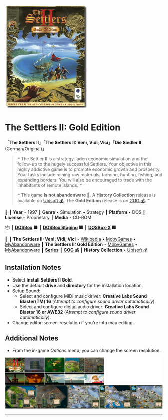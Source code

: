 ![](Thumbnail.png "application-thumbnail")

# The Settlers II: Gold Edition

「**The Settlers II**」「**The Settlers II: Veni, Vidi, Vici**」「**Die Siedler II** (German/Original)」

> ❝ The Settler II is a strategy-laden economic simulation and the follow-up to the hugely successful Settlers. Your objective in this highly addictive game is to promote economic growth and prosperity. Your tasks include mining raw materials, farming, hunting, fishing, and expanding borders. You will also be encouraged to trade with the inhabitants of remote islands. ❞
>
> ❝ This game **is not abandonware 🚫**. A **History Collection** release is available on [Ubisoft 💰](https://www.ubisoft.com/en-gb/game/the-settlers/history-collection). The **Gold Edition** release is on [GOG 💰](https://www.gog.com/en/game/the_settlers_2_gold_edition). ❞
>

📌 ┃ **Year** ‣ 1997 ┃ **Genre** ‣ Simulation • Strategy ┃ **Platform** ‣ DOS ┃ **License** ‣ Proprietary ┃ **Media** ‣ CD-ROM 

📦 ┃ **[DOSBox](https://www.dosbox.com/) 🟩** ┃ **[DOSBox Staging](https://dosbox-staging.github.io/) 🟩** ┃ **[DOSBox-X](https://dosbox-x.com/) 🟩** 

📎 ┃ **The Settlers II: Veni, Vidi, Vici** ‣ [Wikipedia](https://en.wikipedia.org/wiki/The_Settlers_II) • [MobyGames](https://www.mobygames.com/game/598/the-settlers-ii-veni-vidi-vici/) • [MyAbandonware](https://www.myabandonware.com/game/the-settlers-ii-veni-vidi-vici-3pv) ┃ **The Settlers II: Gold Edition** ‣ [MobyGames](https://www.mobygames.com/game/20461/the-settlers-ii-gold-edition/) • [MyAbandonware](https://www.myabandonware.com/game/the-settlers-ii-gold-edition-2ag) ┃ **[Series](https://en.wikipedia.org/wiki/The_Settlers)** ┃ **[GOG 💰](https://www.gog.com/en/game/the_settlers_2_gold_edition)** ┃ **History Collection** ‣ [Ubisoft 💰](https://www.ubisoft.com/en-gb/game/the-settlers/history-collection) 

## Installation Notes
- Select **Install Settlers II Gold**.
- Use the default **drive** and **directory** for the installation location.
- Setup Sound:
  - Select and configure MIDI music driver: **Creative Labs Sound Blaster(TM) 16** (*Attempt to configure sound driver automatically*).
  - Select and configure digital audio driver: **Creative Labs Sound Blaster 16 or AWE32** (*Attempt to configure sound driver automatically*).
- Change editor-screen-resolution if you're into map editing.

## Additional Notes
- From the in-game *Options* menu, you can change the screen resolution.

![](Montage.png "The Settlers II: Gold Edition")

---

